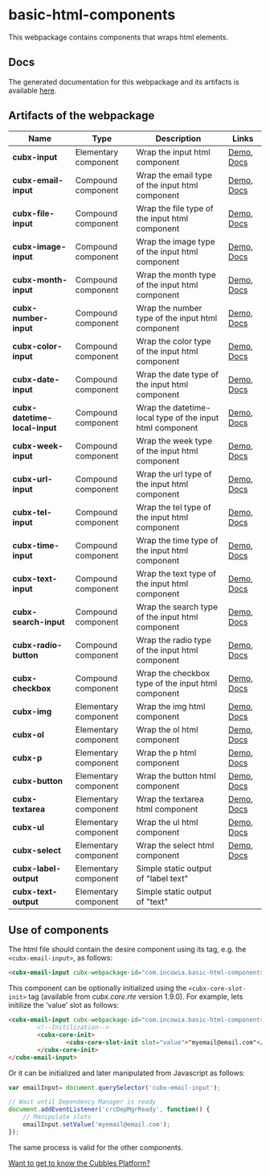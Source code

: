 # basic-html-components
This webpackage contains components that wraps html elements.

## Docs
The generated documentation for this webpackage and its artifacts is available [here][wpDocs].

## Artifacts of the webpackage
| Name | Type | Description | Links |
|--------------------------------|----------------------|-----------------------------------------------------------------------------------------------------------------------------------------|---------------------------|
| **cubx-input** | Elementary component | Wrap the input html component | [Demo][demoInput], [Docs][docsInput] |
| **cubx-email-input** | Compound component | Wrap the email type of the input html component | [Demo][demoEmailI], [Docs][docsEmailI] |
| **cubx-file-input** | Compound component | Wrap the file type of the input html component | [Demo][demoFileI], [Docs][docsFileI] |
| **cubx-image-input** | Compound component | Wrap the image type of the input html component | [Demo][demoImageI], [Docs][docsImageI] |
| **cubx-month-input** | Compound component | Wrap the month type of the input html component | [Demo][demoMonthI], [Docs][docsMonthI] |
| **cubx-number-input** | Compound component | Wrap the number type of the input html component | [Demo][demoNumberI], [Docs][docsNumberI] |
| **cubx-color-input** | Compound component | Wrap the color type of the input html component | [Demo][demoColorI], [Docs][docsColorI] |
| **cubx-date-input** | Compound component | Wrap the date type of the input html component | [Demo][demoDateI], [Docs][docsDateI] |
| **cubx-datetime-local-input** | Compound component | Wrap the datetime-local type of the input html component | [Demo][demoDateTLI], [Docs][docsDateTLI] |
| **cubx-week-input** | Compound component | Wrap the week type of the input html component | [Demo][demoWeekI], [Docs][docsWeekI] |
| **cubx-url-input** | Compound component | Wrap the url type of the input html component | [Demo][demoUrlI], [Docs][docsUrlI] |
| **cubx-tel-input** | Compound component | Wrap the tel type of the input html component | [Demo][demoTelI], [Docs][docsTelI] |
| **cubx-time-input** | Compound component | Wrap the time type of the input html component | [Demo][demoTimeI], [Docs][docsTimeI] |
| **cubx-text-input** | Compound component | Wrap the text type of the input html component | [Demo][demoTextI], [Docs][docsTextI] |
| **cubx-search-input** | Compound component | Wrap the search type of the input html component | [Demo][demoSearchI], [Docs][docsSearchI] |
| **cubx-radio-button** | Compound component | Wrap the radio type of the input html component | [Demo][demoRadioB], [Docs][docsRadioB] |
| **cubx-checkbox** | Compound component | Wrap the checkbox type of the input html component | [Demo][demoCheckbox], [Docs][docsCheckbox] |
| **cubx-img** | Elementary component | Wrap the img html component | [Demo][demoImg], [Docs][docsImg] |
| **cubx-ol** | Elementary component | Wrap the ol html component | [Demo][demoOl], [Docs][docsOl] |
| **cubx-p** | Elementary component | Wrap the p html component | [Demo][demoP], [Docs][docsP] |
| **cubx-button** | Elementary component | Wrap the button html component | [Demo][demoButton], [Docs][docsButton] |
| **cubx-textarea** | Elementary component | Wrap the textarea html component | [Demo][demoTextarea], [Docs][docsTextarea] |
| **cubx-ul** | Elementary component | Wrap the ul html component | [Demo][demoUl], [Docs][docsUl] |
| **cubx-select** | Elementary component | Wrap the select html component | [Demo][demoSelect], [Docs][docsSelect] |
| **cubx-label-output** | Elementary component | Simple static output of "label text" | |
| **cubx-text-output** | Elementary component | Simple static output of "text" | |

## Use of components

The html file should contain the desire component using its tag, e.g. the `<cubx-email-input>`, as follows:

```html
<cubx-email-input cubx-webpackage-id="com.incowia.basic-html-components@1.2"></cubx-email-input>
```

This component can be optionally initialized using the `<cubx-core-slot-init>` tag (available from _cubx.core.rte_ version 1.9.0). For example, lets initilize the 'value' slot as follows:

```html
<cubx-email-input cubx-webpackage-id="com.incowia.basic-html-components@1.2">
        <!--Initilization-->
        <cubx-core-init>
                <cubx-core-slot-init slot="value">"myemail@email.com"</cubx-core-slot-init>
        </cubx-core-init>
</cubx-email-input>
```
Or it can be initialized and later manipulated from Javascript as follows:

```javascript
var emailInput= document.querySelector('cubx-email-input');

// Wait until Dependency Manager is ready
document.addEventListener('crcDepMgrReady', function() {
	// Manipulate slots
	emailInput.setValue('myemail@email.com');
});
```

The same process is valid for the other components.

[wpDocs]: https://cubbles.world/shared/com.incowia.basic-html-components@1.2/docs/index.html

[demoInput]: https://cubbles.world/shared/com.incowia.basic-html-components@1.2/cubx-input/demo/index.html
[docsInput]: https://cubbles.world/shared/com.incowia.basic-html-components@1.2/cubx-input/docs/index.html

[demoEmailI]: https://cubbles.world/shared/com.incowia.basic-html-components@1.2/cubx-email-input/demo/index.html
[docsEmailI]: https://cubbles.world/shared/com.incowia.basic-html-components@1.2/cubx-email-input/docs/index.html

[demoFileI]: https://cubbles.world/shared/com.incowia.basic-html-components@1.2/cubx-file-input/demo/index.html
[docsFileI]: https://cubbles.world/shared/com.incowia.basic-html-components@1.2/cubx-file-input/docs/index.html

[demoImageI]: https://cubbles.world/shared/com.incowia.basic-html-components@1.2/cubx-image-input/demo/index.html
[docsImageI]: https://cubbles.world/shared/com.incowia.basic-html-components@1.2/cubx-image-input/docs/index.html

[demoMonthI]: https://cubbles.world/shared/com.incowia.basic-html-components@1.2/cubx-month-input/demo/index.html
[docsMonthI]: https://cubbles.world/shared/com.incowia.basic-html-components@1.2/cubx-month-input/docs/index.html

[demoNumberI]: https://cubbles.world/shared/com.incowia.basic-html-components@1.2/cubx-number-input/demo/index.html
[docsNumberI]: https://cubbles.world/shared/com.incowia.basic-html-components@1.2/cubx-number-input/docs/index.html

[demoColorI]: https://cubbles.world/shared/com.incowia.basic-html-components@1.2/cubx-color-input/demo/index.html
[docsColorI]: https://cubbles.world/shared/com.incowia.basic-html-components@1.2/cubx-color-input/docs/index.html

[demoDateI]: https://cubbles.world/shared/com.incowia.basic-html-components@1.2/cubx-date-input/demo/index.html
[docsDateI]: https://cubbles.world/shared/com.incowia.basic-html-components@1.2/cubx-date-input/docs/index.html

[demoDateTLI]: https://cubbles.world/shared/com.incowia.basic-html-components@1.2/cubx-datetime-local-input/demo/index.html
[docsDateTLI]: https://cubbles.world/shared/com.incowia.basic-html-components@1.2/cubx-datetime-local-input/docs/index.html

[demoWeekI]: https://cubbles.world/shared/com.incowia.basic-html-components@1.2/cubx-week-input/demo/index.html
[docsWeekI]: https://cubbles.world/shared/com.incowia.basic-html-components@1.2/cubx-week-input/docs/index.html

[demoUrlI]: https://cubbles.world/shared/com.incowia.basic-html-components@1.2/cubx-url-input/demo/index.html
[docsUrlI]: https://cubbles.world/shared/com.incowia.basic-html-components@1.2/cubx-url-input/docs/index.html

[demoTelI]: https://cubbles.world/shared/com.incowia.basic-html-components@1.2/cubx-tel-input/demo/index.html
[docsTelI]: https://cubbles.world/shared/com.incowia.basic-html-components@1.2/cubx-tel-input/docs/index.html

[demoTimeI]: https://cubbles.world/shared/com.incowia.basic-html-components@1.2/cubx-time-input/demo/index.html
[docsTimeI]: https://cubbles.world/shared/com.incowia.basic-html-components@1.2/cubx-time-input/docs/index.html

[demoTextI]: https://cubbles.world/shared/com.incowia.basic-html-components@1.2/cubx-text-input/demo/index.html
[docsTextI]: https://cubbles.world/shared/com.incowia.basic-html-components@1.2/cubx-text-input/docs/index.html

[demoSearchI]: https://cubbles.world/shared/com.incowia.basic-html-components@1.2/cubx-search-input/demo/index.html
[docsSearchI]: https://cubbles.world/shared/com.incowia.basic-html-components@1.2/cubx-search-input/docs/index.html

[demoRadioB]: https://cubbles.world/shared/com.incowia.basic-html-components@1.2/cubx-radio-button/demo/index.html
[docsRadioB]: https://cubbles.world/shared/com.incowia.basic-html-components@1.2/cubx-radio-button/docs/index.html

[demoCheckbox]: https://cubbles.world/shared/com.incowia.basic-html-components@1.2/cubx-checkbox/demo/index.html
[docsCheckbox]: https://cubbles.world/shared/com.incowia.basic-html-components@1.2/cubx-checkbox/docs/index.html

[demoImg]: https://cubbles.world/shared/com.incowia.basic-html-components@1.2/cubx-img/demo/index.html
[docsImg]: https://cubbles.world/shared/com.incowia.basic-html-components@1.2/cubx-img/docs/index.html

[demoOl]: https://cubbles.world/shared/com.incowia.basic-html-components@1.2/cubx-ol/demo/index.html
[docsOl]: https://cubbles.world/shared/com.incowia.basic-html-components@1.2/cubx-ol/docs/index.html

[demoP]: https://cubbles.world/shared/com.incowia.basic-html-components@1.2/cubx-p/demo/index.html
[docsP]: https://cubbles.world/shared/com.incowia.basic-html-components@1.2/cubx-p/docs/index.html

[demoButton]: https://cubbles.world/shared/com.incowia.basic-html-components@1.2/cubx-button/demo/index.html
[docsButton]: https://cubbles.world/shared/com.incowia.basic-html-components@1.2/cubx-button/docs/index.html

[demoTextarea]: https://cubbles.world/shared/com.incowia.basic-html-components@1.2/cubx-textarea/demo/index.html
[docsTextarea]: https://cubbles.world/shared/com.incowia.basic-html-components@1.2/cubx-textarea/docs/index.html

[demoUl]: https://cubbles.world/shared/com.incowia.basic-html-components@1.2/cubx-ul/demo/index.html
[docsUl]: https://cubbles.world/shared/com.incowia.basic-html-components@1.2/cubx-ul/docs/index.html

[demoSelect]: https://cubbles.world/shared/com.incowia.basic-html-components@1.2/cubx-select/demo/index.html
[docsSelect]: https://cubbles.world/shared/com.incowia.basic-html-components@1.2/cubx-select/docs/index.html

[Want to get to know the Cubbles Platform?](https://cubbles.github.io)
